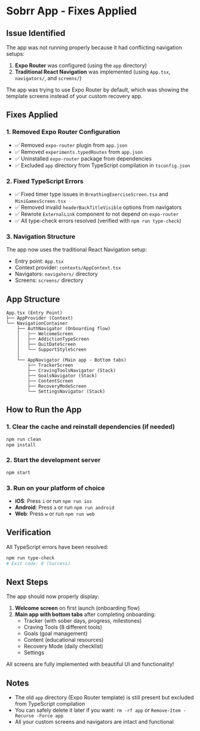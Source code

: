 # Sobrr App - Fixes Applied

## Issue Identified

The app was not running properly because it had conflicting navigation setups:

1. **Expo Router** was configured (using the `app` directory)
2. **Traditional React Navigation** was implemented (using `App.tsx`, `navigators/`, and `screens/`)

The app was trying to use Expo Router by default, which was showing the template screens instead of your custom recovery app.

## Fixes Applied

### 1. Removed Expo Router Configuration
- ✅ Removed `expo-router` plugin from `app.json`
- ✅ Removed `experiments.typedRoutes` from `app.json`
- ✅ Uninstalled `expo-router` package from dependencies
- ✅ Excluded `app` directory from TypeScript compilation in `tsconfig.json`

### 2. Fixed TypeScript Errors
- ✅ Fixed timer type issues in `BreathingExerciseScreen.tsx` and `MiniGamesScreen.tsx`
- ✅ Removed invalid `headerBackTitleVisible` options from navigators
- ✅ Rewrote `ExternalLink` component to not depend on `expo-router`
- ✅ All type-check errors resolved (verified with `npm run type-check`)

### 3. Navigation Structure
The app now uses the traditional React Navigation setup:
- Entry point: `App.tsx`
- Context provider: `contexts/AppContext.tsx`
- Navigators: `navigators/` directory
- Screens: `screens/` directory

## App Structure

```
App.tsx (Entry Point)
├── AppProvider (Context)
└── NavigationContainer
    ├── AuthNavigator (Onboarding flow)
    │   ├── WelcomeScreen
    │   ├── AddictionTypeScreen
    │   ├── QuitDateScreen
    │   └── SupportStyleScreen
    │
    └── AppNavigator (Main app - Bottom tabs)
        ├── TrackerScreen
        ├── CravingToolsNavigator (Stack)
        ├── GoalsNavigator (Stack)
        ├── ContentScreen
        ├── RecoveryModeScreen
        └── SettingsNavigator (Stack)
```

## How to Run the App

### 1. Clear the cache and reinstall dependencies (if needed)
```bash
npm run clean
npm install
```

### 2. Start the development server
```bash
npm start
```

### 3. Run on your platform of choice
- **iOS**: Press `i` or run `npm run ios`
- **Android**: Press `a` or run `npm run android`
- **Web**: Press `w` or run `npm run web`

## Verification

All TypeScript errors have been resolved:
```bash
npm run type-check
# Exit code: 0 (Success)
```

## Next Steps

The app should now properly display:
1. **Welcome screen** on first launch (onboarding flow)
2. **Main app with bottom tabs** after completing onboarding:
   - Tracker (with sober days, progress, milestones)
   - Craving Tools (8 different tools)
   - Goals (goal management)
   - Content (educational resources)
   - Recovery Mode (daily checklist)
   - Settings

All screens are fully implemented with beautiful UI and functionality!

## Notes

- The old `app` directory (Expo Router template) is still present but excluded from TypeScript compilation
- You can safely delete it later if you want: `rm -rf app` or `Remove-Item -Recurse -Force app`
- All your custom screens and navigators are intact and functional

